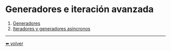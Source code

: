             
# Generadores e iteración avanzada

1. [Generadores]()
2. [Iteradores y generadores asíncronos]()

---
[⬅️ volver](https://github.com/VictorHugoAguilar/javascript-interview-questions-explained/blob/main/theory/readme.md)
